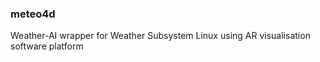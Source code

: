 ### meteo4d
Weather-AI wrapper for Weather Subsystem Linux using AR visualisation software platform
